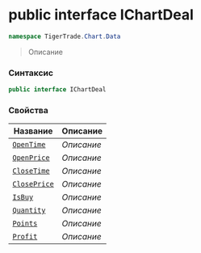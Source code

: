 
# public interface IChartDeal
```csharp
namespace TigerTrade.Chart.Data
```



> Описание

### Синтаксис
```csharp
public interface IChartDeal
```


### Свойства
| Название | Описание |
| --- | --- |
| [`OpenTime`](./IChartDeal.cs/Свойства/OpenTime.md) | *Описание* |
| [`OpenPrice`](./IChartDeal.cs/Свойства/OpenPrice.md) | *Описание* |
| [`CloseTime`](./IChartDeal.cs/Свойства/CloseTime.md) | *Описание* |
| [`ClosePrice`](./IChartDeal.cs/Свойства/ClosePrice.md) | *Описание* |
| [`IsBuy`](./IChartDeal.cs/Свойства/IsBuy.md) | *Описание* |
| [`Quantity`](./IChartDeal.cs/Свойства/Quantity.md) | *Описание* |
| [`Points`](./IChartDeal.cs/Свойства/Points.md) | *Описание* |
| [`Profit`](./IChartDeal.cs/Свойства/Profit.md) | *Описание* |



